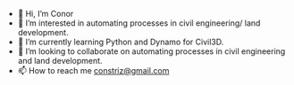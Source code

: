 - 👋 Hi, I’m Conor
- 👀 I’m interested in automating processes in civil engineering/ land development.
- 🌱 I’m currently learning Python and Dynamo for Civil3D.
- 💞️ I’m looking to collaborate on automating processes in civil engineering and land development.
- 📫 How to reach me constriz@gmail.com

<!---
constriz/constriz is a ✨ special ✨ repository because its `README.md` (this file) appears on your GitHub profile.
You can click the Preview link to take a look at your changes.
--->
